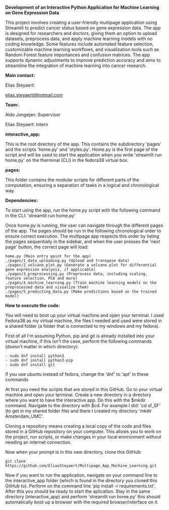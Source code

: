 **Development of an Interactive Python Application for Machine Learning on Gene Expression Data**

This project involves creating a user-friendly multipage application using Streamlit to predict cancer status based on gene expression data. The app is designed for researchers and doctors, giving them an option to upload datasets, preprocess data, and apply machine learning models with no coding knowledge. Some features include automated feature selection, customizable machine learning workflows, and visualization tools such as Random Forest feature importances and confusion matrices. The app supports dynamic adjustments to improve prediction accuracy and aims to streamline the integration of machine learning into cancer research.

**Main contact:** 

Elias Steyaert:

elias.steyaert@hotmail.com

**Team:**

Aldo Jongejan: Supervisor

Elias Steyaert: Intern


**interactive_app:** 

This is the root directory of the app. This contains the subdirectory 'pages' and the scripts 'home.py' and 'styles.py'. Home.py is the first page of the script and will be used to start the application when you write 'streamlit run home.py' on the therminal (CLI) in the fedora38 virtual box.

**pages:** 

This folder contains the modular scripts for different parts of the computation, ensuring a separation of tasks in a logical and chronological way.

**Dependencies:** 

To start using the app, run the home.py script with the following command in the CLI: 'streamlit run home.py'

Once home.py is running, the user can navigate through the different pages of the app. The pages should be run in the following chronological order to ensure correct execution. The multipage app respects this order by listing the pages sequentially in the sidebar, and when the user presses the 'next page' button, the correct page will load:
```
home.py (Main entry point for the app)
./pages/1_data_uploading.py (Upload and transpose data)
./pages/2_volcano_plot.py (Generate a volcano plot for differential gene expression analysis, if applicable)
./pages/3_preprocessing.py (Preprocess data, including scaling, feature selection, PCA and more)
./pages/4_machine_learning.py (Train machine learning models on the preprocessed data and visualize them)
./pages/5_predicting_data.py (Make predictions based on the trained model)
```

**How to execute the code:**

You will need to boot up your virtual machine and open your terminal. I used Fedora38 as my virtual machine, the files I needed and used were stored in a shared folder (a folder that is connected to my windows and my fedora).

First of all I'm assuming Python, pip and git is already installed into your virtual machine, if this isn't the case, perform the following commands (doesn't matter in which directory):
```
- sudo dnf install python3
- sudo dnf install python3-pip
- sudo dnf install git
```

If you use ubuntu instead of fedora, change the 'dnf' to 'apt' in these commands

At first you need the scripts that are stored in this GitHub. Go to your virtual machine and open your terminal. Create a new directory in a directory where you want to have the interactive app. Do this with the $mkdir command. Navigate to the directory with $cd. For example I did: 'cd sf_SF' (to get in my shared folder file) and there I created my directory 'mkdir Amsterdam_UMC'.

Cloning a repository means creating a local copy of the code and files stored in a GitHub repository on your computer. This allows you to work on the project, run scripts, or make changes in your local environment without needing an internet connection.

Now when your prompt is in this new directory, clone this GitHub: 
```
git clone https://github.com/EliasSteyaert/Multipage_App_Machine_Learning.git
```

Now if you want to run the application, navigate on your command line to the interactive_app folder (which is found in the directory you cloned this GitHub to). Perform on the command line 'pip install -r requirements.txt'. After this you should be ready to start the aplication. Stay in the same directory (interactive_app) and perform 'streamlit run home.py' this should automatically boot up a browser with the required browser/interface on it.


